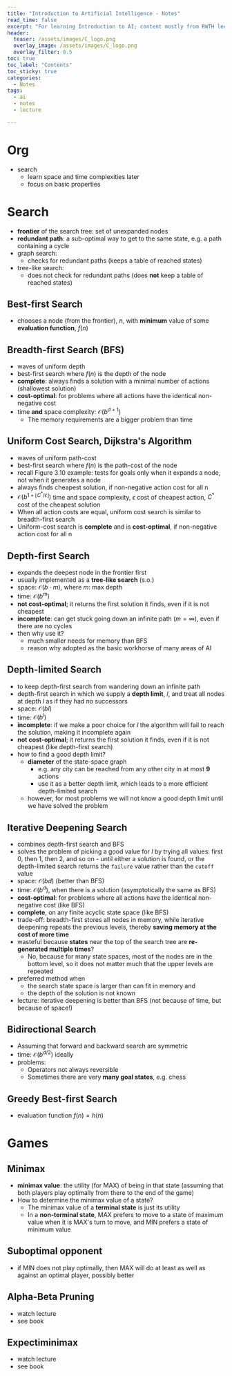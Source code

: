 ```yaml
---
title: "Introduction to Artificial Intelligence - Notes"
read_time: false
excerpt: "For learning Introduction to AI; content mostly from RWTH lecture Introduction to Artificial Intelligence by G. Lakemeyer."
header:
  teaser: /assets/images/C_logo.png
  overlay_image: /assets/images/C_logo.png
  overlay_filter: 0.5 
toc: true
toc_label: "Contents"
toc_sticky: true
categories:
  - Notes
tags:
  - ai
  - notes
  - lecture

---
```


# Org

- search
    - learn space and time complexities later
    - focus on basic properties

# Search

- **frontier** of the search tree: set of unexpanded nodes
- **redundant path**: a sub-optimal way to get to the same state, e.g. a path containing a cycle
- graph search: 
    - checks for redundant paths (keeps a table of reached states)
- tree-like search: 
    - does not check for redundant paths (does **not** keep a table of reached states)

## Best-first Search

- chooses a node (from the frontier), $n$, with **minimum** value of some **evaluation function**, $f(n)$

## Breadth-first Search (BFS)

- waves of uniform depth
- best-first search where $f(n)$ is the depth of the node
- **complete**: always finds a solution with a minimal number of actions (shallowest solution)
- **cost-optimal**: for problems where all actions have the identical non-negative cost
- time **and** space complexity: $\mathcal{O}(b^{d+1})$ 
    - The memory requirements are a bigger problem than time

## Uniform Cost Search, Dijkstra's Algorithm

- waves of uniform path-cost
- best-first search where $f(n)$ is the path-cost of the node
- recall Figure 3.10 example: tests for goals only when it expands a node, not when it generates a node
- always finds cheapest solution, if non-negative action cost for all n
- $\mathcal{O}(b^{1 + \lfloor C^\ast/\epsilon \rfloor})$ time and space complexity, $\epsilon$ cost of cheapest action, $C^\ast$ cost of the cheapest solution
- When all action costs are equal, uniform cost search is similar to breadth-first search
- Uniform-cost search is **complete** and is **cost-optimal**, if non-negative action cost for all n

## Depth-first Search

- expands the deepest node in the frontier first
- usually implemented as a **tree-like search** (s.o.)
- space: $\mathcal{O}(b \cdot m)$, where $m$: max depth
- time: $\mathcal{O}(b^m)$
- **not cost-optimal**; it returns the first solution it finds, even if it is not cheapest
- **incomplete**: can get stuck going down an infinite path ($m=\infty$), even if there are no cycles
- then why use it?
    - much smaller needs for memory than BFS
    - reason why adopted as the basic workhorse of many areas of AI

## Depth-limited Search

- to keep depth-first search from wandering down an infinite path
- depth-first search in which we supply a **depth limit**, $l$, and treat all nodes at depth $l$ as if they had no successors
- space: $\mathcal{O}(bl)$
- time: $\mathcal{O}(b^l)$
- **incomplete**: if we make a poor choice for $l$ the algorithm will fail to reach the solution, making it incomplete again
- **not cost-optimal**; it returns the first solution it finds, even if it is not cheapest (like depth-first search)
- how to find a good depth limit?
    - **diameter** of the state-space graph
        - e.g. any city can be reached from any other city in at most **9** actions
        - use it as a better depth limit, which leads to a more efficient depth-limited search
    - however, for most problems we will not know a good depth limit until we have solved the problem

## Iterative Deepening Search

- combines depth-first search and BFS
- solves the problem of picking a good value for $l$ by trying all values: first 0, then 1, then 2, and so on - until either a solution is found, or the depth-limited search returns the `failure` value rather than the `cutoff` value
- space: $\mathcal{O}(bd)$ (better than BFS)
- time: $\mathcal{O}(b^d)$, when there is a solution (asymptotically the same as BFS)
- **cost-optimal**: for problems where all actions have the identical non-negative cost (like BFS)
- **complete**, on any finite acyclic state space (like BFS)
- trade-off: breadth-first stores all nodes in memory, while iterative deepening repeats the previous levels, thereby **saving memory at the cost of more time**
- wasteful because **states** near the top of the search tree are **re-generated multiple times**? 
    - No, because for many state spaces, most of the nodes are in the bottom level, so it does not matter much that the upper levels are repeated
- preferred method when 
    - the search state space is larger than can fit in memory and 
    - the depth of the solution is not known
- lecture: iterative deepening is better than BFS (not because of time, but because of space!)

## Bidirectional Search

- Assuming that forward and backward search are symmetric
- time: $\mathcal{O}(b^{d/2})$ ideally
- problems:
    - Operators not always reversible
    - Sometimes there are very **many goal states**, e.g. chess

## Greedy Best-first Search

- evaluation function $f(n)=h(n)$

# Games

## Minimax

- **minimax value**: the utility (for MAX) of being in that state (assuming that both players play optimally from there to the end of the game)
- How to determine the minimax value of a state?
    - The minimax value of a **terminal state** is just its utility
    - In a **non-terminal state**, MAX prefers to move to a state of maximum value when it is MAX's turn to move, and MIN prefers a state of minimum value

## Suboptimal opponent

- if MIN does not play optimally, then MAX will do at least as well as against an optimal player, possibly better

## Alpha-Beta Pruning

- watch lecture
- see book

## Expectiminimax

- watch lecture
- see book
